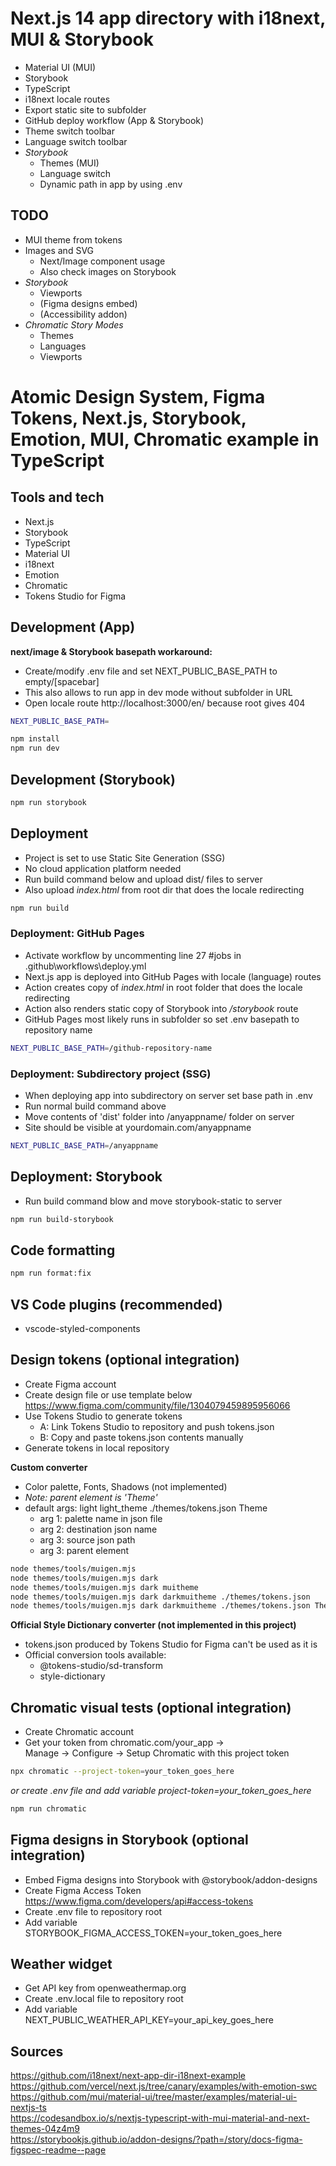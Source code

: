 # Next.js 14 app directory with i18next, MUI & Storybook

- Material UI (MUI)
- Storybook
- TypeScript
- i18next locale routes
- Export static site to subfolder
- GitHub deploy workflow (App & Storybook)
- Theme switch toolbar
- Language switch toolbar
- *Storybook*
  - Themes (MUI)
  - Language switch
  - Dynamic path in app by using .env
## TODO
- MUI theme from tokens
- Images and SVG
  - Next/Image component usage
  - Also check images on Storybook
- *Storybook*
  - Viewports
  - (Figma designs embed)
  - (Accessibility addon)
- *Chromatic Story Modes*
  - Themes
  - Languages
  - Viewports

# Atomic Design System, Figma Tokens, Next.js, Storybook, Emotion, MUI, Chromatic example in TypeScript

## Tools and tech
- Next.js
- Storybook
- TypeScript
- Material UI
- i18next
- Emotion
- Chromatic
- Tokens Studio for Figma

## Development (App)
**next/image & Storybook basepath workaround:**
- Create/modify .env file and set NEXT_PUBLIC_BASE_PATH to empty/[spacebar]
- This also allows to run app in dev mode without subfolder in URL
- Open locale route http://localhost:3000/en/ because root gives 404

```bash
NEXT_PUBLIC_BASE_PATH=
```

```bash
npm install
npm run dev
```

## Development (Storybook)
```bash
npm run storybook
```

## Deployment

- Project is set to use Static Site Generation (SSG)
- No cloud application platform needed
- Run build command below and upload dist/ files to server
- Also upload *index.html* from root dir that does the locale redirecting
```bash
npm run build
```

### Deployment: GitHub Pages

- Activate workflow by uncommenting line 27 #jobs in .github\workflows\deploy.yml
- Next.js app is deployed into GitHub Pages with locale (language) routes
- Action creates copy of *index.html* in root folder that does the locale redirecting
- Action also renders static copy of Storybook into */storybook* route
- GitHub Pages most likely runs in subfolder so set .env basepath to repository name

```bash
NEXT_PUBLIC_BASE_PATH=/github-repository-name
```

### Deployment: Subdirectory project (SSG)

- When deploying app into subdirectory on server set base path in .env
- Run normal build command above
- Move contents of 'dist' folder into /anyappname/ folder on server
- Site should be visible at yourdomain.com/anyappname

```bash
NEXT_PUBLIC_BASE_PATH=/anyappname
```

## Deployment: Storybook

- Run build command blow and move storybook-static to server

```bash
npm run build-storybook
```

## Code formatting

```bash
npm run format:fix
```

## VS Code plugins (recommended)

- vscode-styled-components

## Design tokens (optional integration)

- Create Figma account
- Create design file or use template below  
  https://www.figma.com/community/file/1304079459895956066
- Use Tokens Studio to generate tokens
  - A: Link Tokens Studio to repository and push tokens.json
  - B: Copy and paste tokens.json contents manually
- Generate tokens in local repository

**Custom converter**

- Color palette, Fonts, Shadows (not implemented)
- _Note: parent element is 'Theme'_
- default args: light light_theme ./themes/tokens.json Theme
  - arg 1: palette name in json file
  - arg 2: destination json name
  - arg 3: source json path
  - arg 3: parent element

```bash
node themes/tools/muigen.mjs
node themes/tools/muigen.mjs dark
node themes/tools/muigen.mjs dark muitheme
node themes/tools/muigen.mjs dark darkmuitheme ./themes/tokens.json
node themes/tools/muigen.mjs dark darkmuitheme ./themes/tokens.json Theme
```

**Official Style Dictionary converter (not implemented in this project)**

- tokens.json produced by Tokens Studio for Figma can't be used as it is
- Official conversion tools available:
  - @tokens-studio/sd-transform
  - style-dictionary

## Chromatic visual tests (optional integration)

- Create Chromatic account
- Get your token from chromatic.com/your_app ->  
  Manage -> Configure -> Setup Chromatic with this project token

```bash
npx chromatic --project-token=your_token_goes_here
```

_or create .env file and add variable project-token=your_token_goes_here_

```bash
npm run chromatic
```

## Figma designs in Storybook (optional integration)

- Embed Figma designs into Storybook with @storybook/addon-designs
- Create Figma Access Token  
  https://www.figma.com/developers/api#access-tokens
- Create .env file to repository root
- Add variable STORYBOOK_FIGMA_ACCESS_TOKEN=your_token_goes_here

## Weather widget

- Get API key from openweathermap.org
- Create .env.local file to repository root
- Add variable NEXT_PUBLIC_WEATHER_API_KEY=your_api_key_goes_here

## Sources
https://github.com/i18next/next-app-dir-i18next-example
https://github.com/vercel/next.js/tree/canary/examples/with-emotion-swc  
https://github.com/mui/material-ui/tree/master/examples/material-ui-nextjs-ts  
https://codesandbox.io/s/nextjs-typescript-with-mui-material-and-next-themes-04z4m9  
https://storybookjs.github.io/addon-designs/?path=/story/docs-figma-figspec-readme--page
